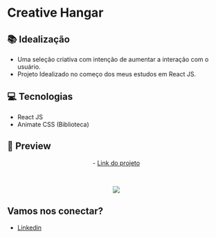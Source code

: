 # Creative Hangar

## 📚 Idealização 
- Uma seleção criativa com intenção de aumentar a interação com o usuário.
- Projeto Idealizado no começo dos meus estudos em React JS.

## 💻 Tecnologias
- React JS
- Animate CSS (Biblioteca)

## 📱 Preview 
<p align="center"> - <a href="https://creative-hangar.vercel.app/">Link do projeto</a> </p>
<br>
<p align="center">
  <img src="https://i.imgur.com/txAI6Vi.png">
</p>

## Vamos nos conectar?
- [Linkedin](https://www.linkedin.com/in/gabrielmalafaia/)
